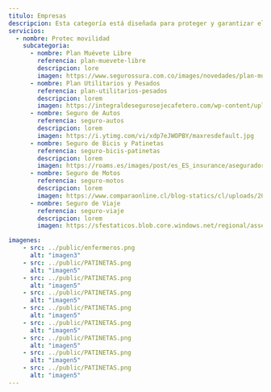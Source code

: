 ```yaml
---
titulo: Empresas
descripcion: Esta categoría está diseñada para proteger y garantizar el bienestar individual y familiar ante imprevistos que puedan afectar tu salud, seguridad o futuro financiero.
servicios:
  - nombre: Protec movilidad
    subcategoria:
      - nombre: Plan Muévete Libre
        referencia: plan-muevete-libre
        descripcion: lore
        imagen: https://www.segurossura.com.co/images/novedades/plan-muevete-libre.png
      - nombre: Plan Utilitarios y Pesados
        referencia: plan-utilitarios-pesados
        descripcion: lorem
        imagen: https://integraldesegurosejecafetero.com/wp-content/uploads/2018/08/seguros-para-vehiculos-de-carga.jpg
      - nombre: Seguro de Autos
        referencia: seguro-autos
        descripcion: lorem
        imagen: https://i.ytimg.com/vi/xdp7eJWOPBY/maxresdefault.jpg
      - nombre: Seguro de Bicis y Patinetas
        referencia: seguro-bicis-patinetas​​
        descripcion: lorem
        imagen: https://roams.es/images/post/es_ES_insurance/aseguradoras-mapfre-seguro-bicicleta.jpg
      - nombre: Seguro de Motos
        referencia: seguro-motos
        descripcion: lorem
        imagen: https://www.comparaonline.cl/blog-statics/cl/uploads/2011/02/cuanto-vale-el-soap-de-moto-442x280.jpg
      - nombre: Seguro de Viaje
        referencia: seguro-viaje
        descripcion: lorem
        imagen: https://sfestaticos.blob.core.windows.net/regional/assets/1103x711_BN_principal_21d83d7966.png

imagenes:
    - src: ../public/enfermeros.png
      alt: "imagen3"
    - src: ../public/PATINETAS.png
      alt: "imagen5"
    - src: ../public/PATINETAS.png
      alt: "imagen5"
    - src: ../public/PATINETAS.png
      alt: "imagen5"
    - src: ../public/PATINETAS.png
      alt: "imagen5"
    - src: ../public/PATINETAS.png
      alt: "imagen5"
    - src: ../public/PATINETAS.png
      alt: "imagen5"
    - src: ../public/PATINETAS.png
      alt: "imagen5"
    - src: ../public/PATINETAS.png
      alt: "imagen5"
---
```

